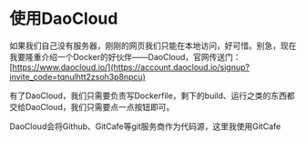 # 使用DaoCloud

​	如果我们自己没有服务器，刚刚的网页我们只能在本地访问，好可惜。别急，现在我要隆重介绍一个Docker的好伙伴——DaoCloud，官网传送门：[https://www.daocloud.io/](https://account.daocloud.io/signup?invite_code=tqnulhtt2zsoh3p8npcu)

​	有了DaoCloud，我们只需要负责写Dockerfile，剩下的build、运行之类的东西都交给DaoCloud，我们只需要点一点按钮即可。

DaoCloud会将Github、GitCafe等git服务商作为代码源，这里我使用GitCafe

